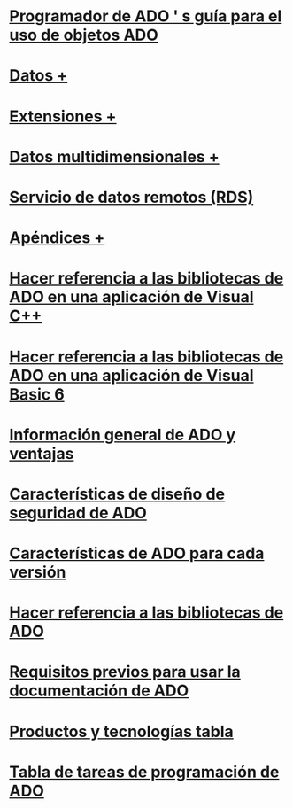 # [Programador de ADO ' s guía para el uso de objetos ADO](ado-programmer-s-guide.md)

# [Datos +](../../ado/guide/data/ado-fundamentals.md)
# [Extensiones +](../../ado/guide/extensions/ado-extensions-for-data-definition-language-and-security-adox.md)
# [Datos multidimensionales +](../../ado/guide/multidimensional/ado-md-fundamentals.md)
# [Servicio de datos remotos (RDS)](../../ado/guide/remote-data-service/remote-data-service-rds.md)
# [Apéndices +](../../ado/guide/appendixes/appendix-a-providers.md)

# [Hacer referencia a las bibliotecas de ADO en una aplicación de Visual C++](referencing-the-ado-libraries-in-a-visual-c-application.md)
# [Hacer referencia a las bibliotecas de ADO en una aplicación de Visual Basic 6](referencing-the-ado-libraries-in-a-visual-basic-6-application.md)
# [Información general de ADO y ventajas](ado-introduction.md)
# [Características de diseño de seguridad de ADO](ado-security-design-issues.md)
# [Características de ADO para cada versión](ado-history.md)
# [Hacer referencia a las bibliotecas de ADO](referencing-the-ado-libraries.md)
# [Requisitos previos para usar la documentación de ADO](prerequisites-for-using-the-ado-documentation.md)
# [Productos y tecnologías tabla](ado-technology-table.md)
# [Tabla de tareas de programación de ADO](ado-task-table.md)
